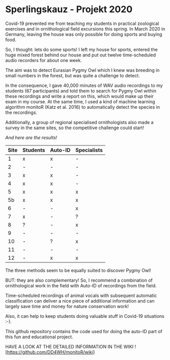 # Sperlingskauz - Projekt 2020

Covid-19 prevented me from teaching my students in practical zoological exercises and in ornithological field excursions this spring. In March 2020 in Germany, leaving the house was only possible for doing sports and buying food.

So, I thought: lets do some sports! I left my house for sports, entered the huge mixed forest behind our house and put out twelve time-scheduled audio recorders for about one week.

The aim was to detect Eurasian Pygmy Owl which I knew was breeding in small numbers in the forest, but was quite a challenge to detect.

In the consequence, I gave 40,000 minutes of WAV audio recordings to my students (67 participants) and told them to search for Pygmy Owl within these recordings and write a report on this, which would make up their exam in my course. At the same time, I used a kind of machine learning algorithm monitoR (Katz et al. 2016) to automatically detect the species in the recordings.

Additionally, a group of regional specialised ornithologists also made a survey in the same sites, so the competitive challenge could start!  

*And here are the results!*

| Site | Students | Auto-ID | Specialists |
| --- | --- | --- | --- |
| 1 | x | x | - |
| 2 | - | - | - |
| 3 | x | x | - |
| 4 | x | x | - |
| 5 | x | x | x |
| 5b | x | x | x |
| 6 | - | - | x |
| 7 | x | - | ? |
| 8 | ? | - | x |
| 9 | - | - | - |
| 10 | - | ? | x |
| 11 | - | - | - |
| 12 | - | x | x |

The three methods seem to be equally suited to discover Pygmy Owl!

BUT: they are also complementary! So, I recommend a combination of ornithological work in the field with Auto-ID of recordings from the field.  

Time-scheduled recordings of animal vocals with subsequent automatic classification can deliver a nice piece of additional information and can largely save time and money for nature conservation work! 

Also, it can help to keep students doing valuable stuff in Covid-19 situations :-).

This github repository contains the code used for doing the auto-ID part of this fun and educational project.

HAVE A LOOK AT THE DETAILED INFORMATION IN THE WIKI ! [https://github.com/DD4WH/monitoR/wiki]
